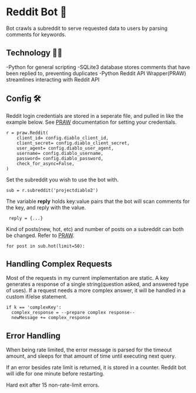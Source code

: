 # Reddit Bot 🤖
Bot crawls a subreddit to serve requested data to users by parsing comments for keywords.

## Technology 👨‍💻
-Python for general scripting
-SQLite3 database stores comments that have been replied to, preventing duplicates
-Python Reddit API Wrapper(PRAW) streamlines interacting with Reddit API

## Config 🛠
Reddit login credentials are stored in a seperate file, and pulled in like the example below. See [PRAW](https://praw.readthedocs.io/en/stable/) documentation for setting your credentials.
```
r = praw.Reddit(
    client_id= config.diablo_client_id,
    client_secret= config.diablo_client_secret,
    user_agent= config.diablo_user_agent,
    username= config.diablo_username,
    password= config.diablo_password,
    check_for_async=False,
)
```

Set the subreddit you wish to use the bot with.
```
sub = r.subreddit('projectdiablo2')
```

The variable **reply** holds key:value pairs that the bot will scan comments for the key, and reply with the value. 
```
 reply = {...}
```

Kind of posts(new, hot, etc) and number of posts on a subreddit can both be changed. Refer to [PRAW](https://praw.readthedocs.io/en/stable/).
```
for post in sub.hot(limit=50):
```

## Handling Complex Requests
Most of the requests in my current implementation are static. A key generates a response of a single string(question asked, and answered type of uses). If a request needs a more complex answer, it will be handled in a custom if/else statement.
```
if k == 'complexKey':
  complex_response = --prepare complex response--
  newMessage += complex_response
```

## Error Handling
When being rate limited, the error message is parsed for the timeout amount, and sleeps for that amount of time until executing next query.

If an error besides rate limit is returned, it is stored in a counter. Reddit bot will idle for one minute before restarting.

Hard exit after 15 non-rate-limit errors.
